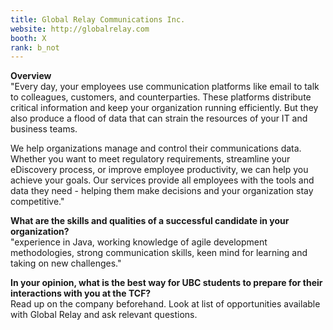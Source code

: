 ```yaml
---
title: Global Relay Communications Inc.
website: http://globalrelay.com
booth: X
rank: b_not
---
```

**Overview**  
"Every day, your employees use communication platforms like email to talk to colleagues, customers, and counterparties. These platforms distribute critical information and keep your organization running efficiently. But they also produce a flood of data that can strain the resources of your IT and business teams.

We help organizations manage and control their communications data. Whether you want to meet regulatory requirements, streamline your eDiscovery process, or improve employee productivity, we can help you achieve your goals. Our services provide all employees with the tools and data they need - helping them make decisions and your organization stay competitive."
  
**What are the skills and qualities of a successful candidate in your organization?**  
"experience in Java, working knowledge of agile development methodologies, strong communication skills, keen mind for learning and taking on new challenges."
  
**In your opinion, what is the best way for UBC students to prepare for their interactions with you at the TCF?**  
Read up on the company beforehand. Look at list of opportunities available with Global Relay and ask relevant questions.
